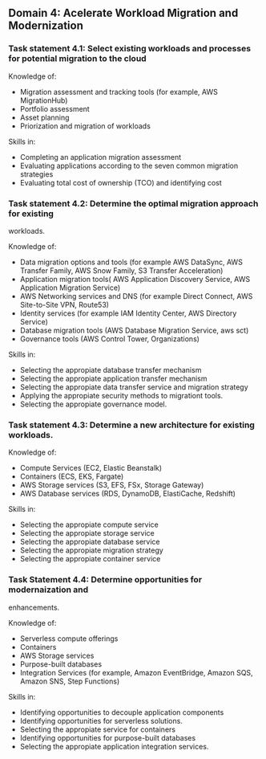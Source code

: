 ## Domain 4: Acelerate Workload Migration and Modernization

### Task statement 4.1: Select existing workloads and processes for potential migration to the cloud

Knowledge of:

- Migration assessment and tracking tools (for example, AWS MigrationHub)
- Portfolio assessment
- Asset planning
- Priorization and migration of workloads

Skills in:

- Completing an application migration assessment
- Evaluating applications according to the seven common migration
strategies
- Evaluating total cost of ownership (TCO) and identifying cost

### Task statement 4.2: Determine the optimal migration approach for existing
workloads.

Knowledge of:

- Data migration options and tools (for example AWS DataSync,
AWS Transfer Family, AWS Snow Family, S3 Transfer Acceleration)
- Application migration tools( AWS Application Discovery Service,
AWS Application Migration Service)
- AWS Networking services and DNS (for example Direct Connect,
AWS Site-to-Site VPN, Route53)
- Identity services (for example IAM Identity Center, AWS Directory Service)
- Database migration tools (AWS Database Migration Service, aws sct)
- Governance tools (AWS Control Tower, Organizations)

Skills in:

- Selecting the appropiate database transfer mechanism
- Selecting the appropiate application transfer mechanism
- Selecting the appropiate data transfer service and migration strategy
- Applying the appropiate security methods to migrationt tools.
- Selecting the appropiate governance model.

### Task statement 4.3: Determine a new architecture for existing workloads.

Knowledge of:

- Compute Services (EC2, Elastic Beanstalk)
- Containers (ECS, EKS, Fargate)
- AWS Storage services (S3, EFS, FSx, Storage Gateway)
- AWS Database services (RDS, DynamoDB, ElastiCache, Redshift)

Skills in:

- Selecting the appropiate compute service
- Selecting the appropiate storage service
- Selecting the appropiate database service
- Selecting the appropiate migration strategy
- Selecting the appropiate container service

### Task Statement 4.4: Determine opportunities for modernaization and
enhancements.

Knowledge of:

- Serverless compute offerings
- Containers
- AWS Storage services
- Purpose-built databases
- Integration Services (for example, Amazon EventBridge, Amazon SQS, 
Amazon SNS, Step Functions)

Skills in:

- Identifying opportunities to decouple application components
- Identifying opportunities for serverless solutions.
- Selecting the appropiate service for containers
- Identifying opportunities for purpose-built databases
- Selecting the appropiate application integration services.

